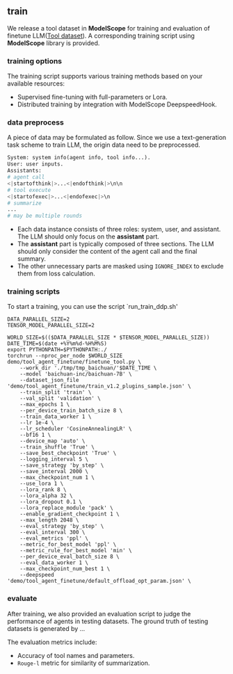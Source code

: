 ## train

We release a tool dataset in **ModelScope** for training and evaluation of finetune LLM([Tool dataset](https://www.modelscope.cn/datasets/modelscope/ms_hackathon_23_agent_train_dev/summary)). A corresponding training script using **ModelScope** library is provided.


### training options

The training script supports various training methods based on your available resources:

- Supervised fine-tuning with full-parameters or Lora.
- Distributed training by integration with ModelScope DeepspeedHook.

### data preprocess

A piece of data may be formulated as follow. Since we use a text-generation task scheme to train LLM, the origin data need to be preprocessed.

```Python
System: system info(agent info, tool info...).
User: user inputs.
Assistants:
# agent call
<|startofthink|>...<|endofthink|>\n\n
# tool execute
<|startofexec|>...<|endofexec|>\n
# summarize
...
# may be multiple rounds
```

- Each data instance consists of three roles: system, user, and assistant. The LLM should only focus on the **assistant** part.
- The **assistant** part is typically composed of three sections. The LLM should only consider the content of the agent call and the final summary.
- The other unnecessary parts are masked using `IGNORE_INDEX` to exclude them from loss calculation.

### training scripts

To start a training, you can use the script `run_train_ddp.sh'

```Shell
DATA_PARALLEL_SIZE=2
TENSOR_MODEL_PARALLEL_SIZE=2

WORLD_SIZE=$(($DATA_PARALLEL_SIZE * $TENSOR_MODEL_PARALLEL_SIZE))
DATE_TIME=$(date +%Y%m%d-%H%M%S)
export PYTHONPATH=$PYTHONPATH:./
torchrun --nproc_per_node $WORLD_SIZE demo/tool_agent_finetune/finetune_tool.py \
    --work_dir './tmp/tmp_baichuan/'$DATE_TIME \
    --model 'baichuan-inc/baichuan-7B' \
    --dataset_json_file 'demo/tool_agent_finetune/train_v1.2_plugins_sample.json' \
    --train_split 'train' \
    --val_split 'validation' \
    --max_epochs 1 \
    --per_device_train_batch_size 8 \
    --train_data_worker 1 \
    --lr 1e-4 \
    --lr_scheduler 'CosineAnnealingLR' \
    --bf16 1 \
    --device_map 'auto' \
    --train_shuffle 'True' \
    --save_best_checkpoint 'True' \
    --logging_interval 5 \
    --save_strategy 'by_step' \
    --save_interval 2000 \
    --max_checkpoint_num 1 \
    --use_lora 1 \
    --lora_rank 8 \
    --lora_alpha 32 \
    --lora_dropout 0.1 \
    --lora_replace_module 'pack' \
    --enable_gradient_checkpoint 1 \
    --max_length 2048 \
    --eval_strategy 'by_step' \
    --eval_interval 300 \
    --eval_metrics 'ppl' \
    --metric_for_best_model 'ppl' \
    --metric_rule_for_best_model 'min' \
    --per_device_eval_batch_size 8 \
    --eval_data_worker 1 \
    --max_checkpoint_num_best 1 \
    --deepspeed 'demo/tool_agent_finetune/default_offload_opt_param.json' \
```

### evaluate

After training, we also provided an evaluation script to judge the performance of agents in testing datasets. The ground truth of testing datasets is generated by ...

The evaluation metrics include:
- Accuracy of tool names and parameters.
- `Rouge-l` metric for similarity of summarization.
